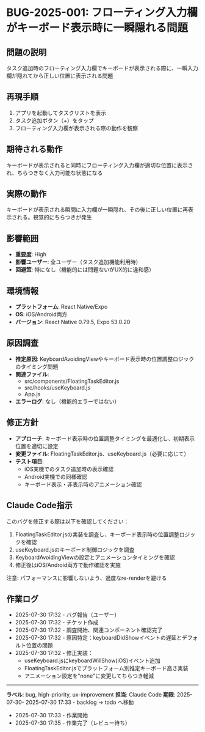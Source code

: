 # BUG-2025-001: フローティング入力欄がキーボード表示時に一瞬隠れる問題

## 問題の説明
タスク追加時のフローティング入力欄でキーボードが表示される際に、一瞬入力欄が隠れてから正しい位置に表示される問題

## 再現手順
1. アプリを起動してタスクリストを表示
2. タスク追加ボタン（+）をタップ
3. フローティング入力欄が表示される際の動作を観察

## 期待される動作
キーボードが表示されると同時にフローティング入力欄が適切な位置に表示され、ちらつきなく入力可能な状態になる

## 実際の動作
キーボードが表示される瞬間に入力欄が一瞬隠れ、その後に正しい位置に再表示される。視覚的にちらつきが発生

## 影響範囲
- **重要度**: High
- **影響ユーザー**: 全ユーザー（タスク追加機能利用時）
- **回避策**: 特になし（機能的には問題ないがUX的に違和感）

## 環境情報
- **プラットフォーム**: React Native/Expo
- **OS**: iOS/Android両方
- **バージョン**: React Native 0.79.5, Expo 53.0.20

## 原因調査
- **推定原因**: KeyboardAvoidingViewやキーボード表示時の位置調整ロジックのタイミング問題
- **関連ファイル**: 
  - src/components/FloatingTaskEditor.js
  - src/hooks/useKeyboard.js
  - App.js
- **エラーログ**: なし（機能的エラーではない）

## 修正方針
- **アプローチ**: キーボード表示時の位置調整タイミングを最適化し、初期表示位置を適切に設定
- **変更ファイル**: FloatingTaskEditor.js、useKeyboard.js（必要に応じて）
- **テスト項目**: 
  - iOS実機でのタスク追加時の表示確認
  - Android実機での同様確認
  - キーボード表示・非表示時のアニメーション確認

## Claude Code指示
このバグを修正する際は以下を確認してください：
1. FloatingTaskEditor.jsの実装を調査し、キーボード表示時の位置調整ロジックを確認
2. useKeyboard.jsのキーボード制御ロジックを調査
3. KeyboardAvoidingViewの設定とアニメーションタイミングを確認
4. 修正後はiOS/Android両方で動作確認を実施

注意: パフォーマンスに影響しないよう、過度なre-renderを避ける

## 作業ログ
- 2025-07-30 17:32 - バグ報告（ユーザー）
- 2025-07-30 17:32 - チケット作成
- 2025-07-30 17:32 - 調査開始、関連コンポーネント確認完了
- 2025-07-30 17:32 - 原因特定：keyboardDidShowイベントの遅延とデフォルト位置の問題
- 2025-07-30 17:32 - 修正実装：
  - useKeyboard.jsにkeyboardWillShow(iOS)イベント追加
  - FloatingTaskEditor.jsでプラットフォーム別推定キーボード高さ実装
  - アニメーション設定を"none"に変更してちらつき軽減

---
**ラベル**: bug, high-priority, ux-improvement
**担当**: Claude Code
**期限**: 2025-07-30- 2025-07-30 17:33 - backlog → todo へ移動
- 2025-07-30 17:33 - 作業開始
- 2025-07-30 17:35 - 作業完了（レビュー待ち）

